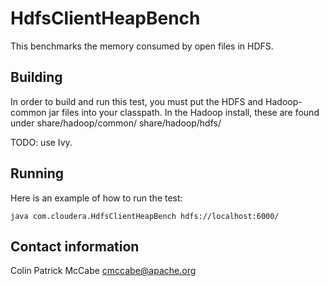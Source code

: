 HdfsClientHeapBench
======================
This benchmarks the memory consumed by open files in HDFS.

Building
-------------------------------------------------------------
In order to build and run this test, you must put the HDFS and Hadoop-common
jar files into your classpath.  In the Hadoop install, these are found under
share/hadoop/common/ share/hadoop/hdfs/

TODO: use Ivy.

Running
-------------------------------------------------------------
Here is an example of how to run the test:

    java com.cloudera.HdfsClientHeapBench hdfs://localhost:6000/

Contact information
-------------------------------------------------------------
Colin Patrick McCabe <cmccabe@apache.org>
